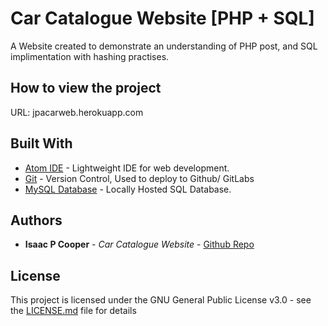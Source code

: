 # Car Catalogue Website [PHP + SQL]
A Website created to demonstrate an understanding of PHP post, and SQL implimentation with hashing practises.

## How to view the project

URL: jpacarweb.herokuapp.com

## Built With

* [Atom IDE](https://ide.atom.io/) - Lightweight IDE for web development.
* [Git](https://git-scm.com/) - Version Control, Used to deploy to Github/ GitLabs
* [MySQL Database](https://www.mysql.com/) - Locally Hosted SQL Database.

## Authors

* **Isaac P Cooper** - *Car Catalogue Website* - [Github Repo](https://github.com/IsaacPCooper/Car-Catalogue)

## License

This project is licensed under the GNU General Public License v3.0 - see the [LICENSE.md](LICENSE.md) file for details
